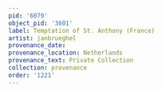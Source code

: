 ```yaml
---
pid: '6079'
object_pid: '3601'
label: Temptation of St. Anthony (France)
artist: janbrueghel
provenance_date:
provenance_location: Netherlands
provenance_text: Private Collection
collection: provenance
order: '1221'
---
```

